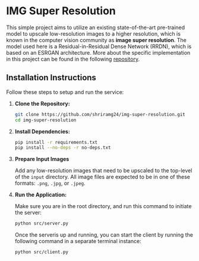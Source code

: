 # IMG Super Resolution

This simple project aims to utilize an existing state-of-the-art pre-trained model to upscale low-resolution images to a higher resolution, which is known in the computer vision community as **image super resolution**. The model used here is a Residual-in-Residual Dense Network (RRDN), which is based on an ESRGAN architecture. More about the specific implementation in this project can be found in the following [repository](https://github.com/idealo/image-super-resolution). 

## Installation Instructions

Follow these steps to setup and run the service:

1. **Clone the Repository:**
    ```bash
    git clone https://github.com/shriramg24/img-super-resolution.git
    cd img-super-resolution
    ```

2. **Install Dependencies:**
    ```bash
    pip install -r requirements.txt
    pip install --no-deps -r no-deps.txt
    ```

3. **Prepare Input Images**

    Add any low-resolution images that need to be upscaled to the top-level of the `input` directory. All image files are expected to be in one of these formats: `.png`, `.jpg`, or `.jpeg`.

4. **Run the Application:**

    Make sure you are in the root directory, and run this command to initiate the server:
    ```bash
    python src/server.py
    ```

    Once the serveris up and running, you can start the client by running the following command in a separate terminal instance:
    ```bash
    python src/client.py
    ```